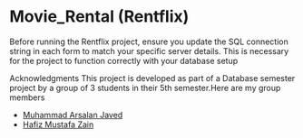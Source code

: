 # Movie_Rental (Rentflix)
Before running the Rentflix project, ensure you update the SQL connection string in each form to match your specific server details. This is necessary for the project to function correctly with your database setup

Acknowledgments
This project is developed as part of a Database semester project by a group of 3 students in their 5th semester.Here are my group members

- [Muhammad Arsalan Javed](https://github.com/arslanjv)   
- [Hafiz Mustafa Zain](https://github.com/mustafaazain)  

